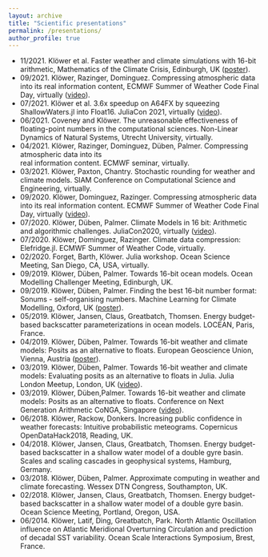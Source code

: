 ```yaml
---
layout: archive
title: "Scientific presentations"
permalink: /presentations/
author_profile: true
---
```


- 11/2021. Klöwer et al. Faster weather and climate simulations with 16-bit arithmetic,
Mathematics of the Climate Crisis, Edinburgh, UK ([poster](https://doi.org/10.13140/RG.2.2.24247.44964)).
- 09/2021. Klöwer, Razinger, Dominguez. Compressing atmospheric data into its real information 
content, ECMWF Summer of Weather Code Final Day, virtually ([video](https://www.youtube.com/watch?v=kcbOdwfskmY)).
- 07/2021. Klöwer et al. 3.6x speedup on A64FX by squeezing ShallowWaters.jl into Float16. 
JuliaCon 2021, virtually ([video](https://www.youtube.com/watch?v=btHfZr2C0GA)).
- 06/2021. Coveney and Klöwer. The unreasonable effectiveness of floating-point numbers in the 
computational sciences. Non-Linear Dynamics of Natural Systems, Utrecht University, virtually.
- 04/2021. Klöwer, Razinger, Dominguez, Düben, Palmer. Compressing atmospheric data into its  
real information content. ECMWF seminar, virtually.
- 03/2021. Klöwer, Paxton, Chantry. Stochastic rounding for weather and climate models. SIAM
Conference on Computational Science and Engineering, virtually.
- 09/2020. Klöwer, Dominguez, Razinger. Compressing atmospheric data into its real information 
content. ECMWF Summer of Weather Code Final Day, virtually ([video](https://www.youtube.com/watch?v=5A33r-fV_Vo)).
- 07/2020. Klöwer, Düben, Palmer. Climate Models in 16 bit: Arithmetic and algorithmic challenges.
JuliaCon2020, virtually ([video](https://www.youtube.com/watch?v=GiSsoA1udUk)).
- 07/2020. Klöwer, Dominguez, Razinger. Climate data compression: Elefridge.jl. ECMWF Summer 
of Weather Code, virtually.
- 02/2020. Forget, Barth, Klöwer. Julia workshop. Ocean Science Meeting, San Diego, CA, USA, 
virtually.
- 09/2019. Klöwer, Düben, Palmer. Towards 16-bit ocean models. Ocean Modelling Challenger 
Meeting, Edinburgh, UK.
- 09/2019. Klöwer, Düben, Palmer. Finding the best 16-bit number format: Sonums - self-organising
numbers. Machine Learning for Climate Modelling, Oxford, UK ([poster](https://milank.de/documents/kloewer_sonum.pdf)).
- 05/2019. Klöwer, Jansen, Claus, Greatbatch, Thomsen. Energy budget-based backscatter
parameterizations in ocean models. LOCEAN, Paris, France.
- 04/2019. Klöwer, Düben, Palmer. Towards 16-bit weather and climate models: Posits as an 
alternative to floats. European Geoscience Union, Vienna, Austria ([poster](https://doi.org/10.13140/RG.2.2.20921.01128)).
- 03/2019. Klöwer, Düben, Palmer. Towards 16-bit weather and climate models: Evaluating posits 
as an alternative to floats in Julia. Julia London Meetup, London, UK ([video](https://www.youtube.com/watch?v=wp7AYMWlPLw)).
- 03/2019. Klöwer, Düben,Palmer. Towards 16-bit weather and climate models: Posits as an 
alternative to floats. Conference on Next Generation Arithmetic CoNGA, Singapore ([video](https://www.youtube.com/watch?v=XazIx0cMVyg)).
- 06/2018. Klöwer, Rackow, Donkers. Increasing public confidence in weather forecasts: Intuitive
probabilistic meteograms. Copernicus OpenDataHack2018, Reading, UK.
- 04/2018. Klöwer, Jansen, Claus, Greatbatch, Thomsen. Energy budget-based backscatter in a 
shallow water model of a double gyre basin. Scales and scaling cascades in geophysical systems, Hamburg, Germany.
- 03/2018. Klöwer, Düben, Palmer. Approximate computing in weather and climate forecasting. 
Wessex DTN Congress, Southampton, UK.
- 02/2018. Klöwer, Jansen, Claus, Greatbatch, Thomsen. Energy budget-based backscatter in a 
shallow water model of a double gyre basin. Ocean Science Meeting, Portland, Oregon, USA.
- 06/2014. Klöwer, Latif, Ding, Greatbatch, Park. North Atlantic Oscillation influence on Atlantic 
Meridional Overturning Circulation and prediction of decadal SST variability. Ocean
Scale Interactions Symposium, Brest, France.
